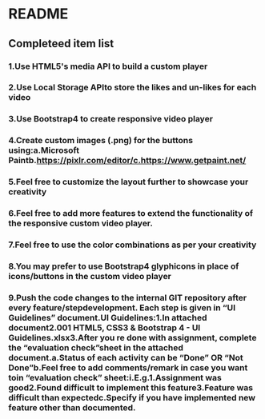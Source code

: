 
# README

## Completeed item list


### 1.Use HTML5's media API to build a custom player

### 2.Use Local Storage APIto store the likes and un-likes for each video

### 3.Use Bootstrap4 to create responsive video player

### 4.Create custom images (.png) for the buttons using:a.Microsoft Paintb.https://pixlr.com/editor/c.https://www.getpaint.net/

### 5.Feel free to customize the layout further to showcase your creativity

### 6.Feel free to add more features to extend the functionality of the responsive custom video player.

### 7.Feel free to use the color combinations  as per your creativity

### 8.You may prefer to use Bootstrap4 glyphicons in place of icons/buttons in the custom video player

### 9.Push the code changes to the internal GIT repository after every feature/stepdevelopment. Each step is given in “UI Guidelines” document.UI Guidelines:1.In attached document2.001 HTML5, CSS3 & Bootstrap 4 - UI Guidelines.xlsx3.After you re done with assignment, complete the “evaluation check”sheet in the attached document.a.Status of each activity can be “Done” OR “Not Done”b.Feel free to add comments/remark in case you want toin “evaluation check” sheet:i.E.g.1.Assignment was good2.Found difficult to implement this feature3.Feature was difficult than expectedc.Specify if you have implemented new feature other than documented.
